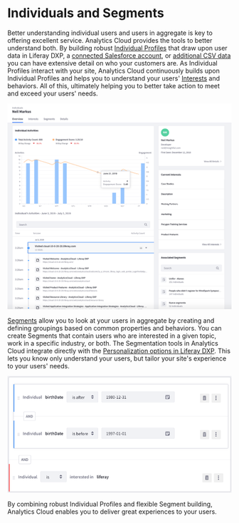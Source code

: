 # Individuals and Segments

Better understanding individual users and users in aggregate is key to offering excellent service. Analytics Cloud provides the tools to better understand both. By building robust [Individual Profiles](./individual-profiles/individual-profiles.md) that draw upon user data in Liferay DXP, a [connected Salesforce account](./individual-profiles/adding-a-salesforce-data-source.md), or [additional CSV data](./individual-profiles/adding-a-csv-data-source.md) you can have extensive detail on who your customers are. As Individual Profiles interact with your site, Analytics Cloud continuously builds upon Individual Profiles and helps you to understand your users' [Interests](./interests.md) and behaviors. All of this, ultimately helping you to better take action to meet and exceed your users' needs.

![The Individual Profile overview provides a robust view into user behavior.](individuals-and-segments/images/01.png)

[Segments](./segments/segments.md) allow you to look at your users in aggregate by creating and defining groupings based on common properties and behaviors. You can create Segments that contain users who are interested in a given topic, work in a specific industry, or both. The Segmentation tools in Analytics Cloud integrate directly with the [Personalization options in Liferay DXP](./segments/personalizing-content-with-segments.md). This lets you know only understand your users, but tailor your site's experience to your users' needs.

![Creating Segments is intuitive and powerful.](individuals-and-segments/images/02.png)

By combining robust Individual Profiles and flexible Segment building, Analytics Cloud enables you to deliver great experiences to your users.
